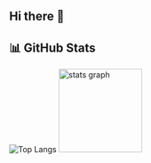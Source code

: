 ## Hi there 👋
## 📊 GitHub Stats
![Top Langs](https://github-readme-stats.vercel.app/api/top-langs/?username=kenziecarlen13&layout=compact&langs_count=10&theme=tokyonight)
<img src="https://github-readme-stats.vercel.app/api?username=kenziecarlen13&hide_title=false&hide_rank=false&show_icons=true&include_all_commits=true&count_private=true&disable_animations=false&theme=dracula&locale=en&hide_border=false" height="150" alt="stats graph">






<!--
**kenziecarlen13/kenziecarlen13** is a ✨ _special_ ✨ repository because its `README.md` (this file) appears on your GitHub profile.

Here are some ideas to get you started:

- 🔭 I’m currently working on ...
- 🌱 I’m currently learning ...
- 👯 I’m looking to collaborate on ...
- 🤔 I’m looking for help with ...
- 💬 Ask me about ...
- 📫 How to reach me: ...
- 😄 Pronouns: ...
- ⚡ Fun fact: ...
-->
